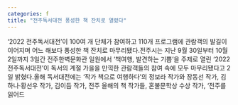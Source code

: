```yaml
---
categories: f
title: "전주독서대전 풍성한 책 잔치로 열렸다"
---
```

‘2022 전주독서대전’이 100여 개 단체가 참여하고 110개 프로그램에 관람객의 발길이 이어지며 어느 해보다 풍성한 책 잔치로 마무리됐다.전주시는 지난 9월 30일부터 10월 2일까지 3일간 전주한벽문화관 일원에서 ‘책여행, 발견하는 기쁨’을 주제로 열린 ‘2022 전주독서대전’이 독서의 계절 가을을 만끽한 관람객들의 참여 속에 모두 마무리됐다고 2일 밝혔다.올해 독서대전에는 ‘작가 책으로 여행하다’의 정보라 작가와 장동선 작가, 김하나·황선우 작가, 김이듬 작가, 전주 올해의 책 작가들, 혼불문학상 수상 작가, ‘전주를 읽어드